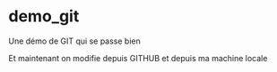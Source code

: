 # demo_git
Une démo de GIT qui se passe bien 


Et maintenant on modifie depuis GITHUB
et depuis ma machine locale
